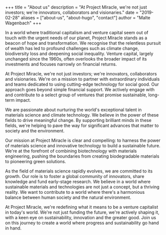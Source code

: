 +++
title = "About us"
description = "At Project Miracle, we're not just investors; we're innovators, collaborators and visionaries."
date = "2019-02-28"
aliases = ["about-us", "about-hugo", "contact"]
author = "Malte Wagenbach"
+++


In a world where traditional capitalism and venture capital seem out of touch with the urgent needs of our planet, Project Miracle stands as a beacon of hope and transformation. We recognise that the relentless pursuit of wealth has led to profound challenges such as climate change, biodiversity loss and deepening social inequality. Venture capital, largely unchanged since the 1960s, often overlooks the broader impact of its investments and focuses narrowly on financial returns.

At Project Miracle, we're not just investors; we're innovators, collaborators and visionaries. We're on a mission to partner with extraordinary individuals and teams dedicated to using cutting-edge technology for social good. Our approach goes beyond simple financial support. We actively engage with and contribute to a select group of ventures that promise sustainable, long-term impact.

We are passionate about nurturing the world's exceptional talent in materials science and climate technology. We believe in the power of these fields to drive meaningful change. By supporting brilliant minds in these fields, we're helping to pave the way for significant advances that matter to society and the environment.

Our mission at Project Miracle is clear and compelling: to harness the power of materials science and innovative technology to build a sustainable future. We're at the forefront of combining biotechnology with materials engineering, pushing the boundaries from creating biodegradable materials to pioneering green solutions.

As the field of materials science rapidly evolves, we are committed to its growth. Our role is to foster a global community of innovators, share knowledge and fund early-stage research. We believe in a world where sustainable materials and technologies are not just a concept, but a thriving reality. We want to contribute to a world where there's a harmonious balance between human society and the natural environment.

At Project Miracle, we're redefining what it means to be a venture capitalist in today's world. We're not just funding the future, we're actively shaping it, with a keen eye on sustainability, innovation and the greater good. Join us on this journey to create a world where progress and sustainability go hand in hand.